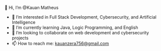 👋 Hi, I’m @Kauan Matheus 
- 👀 I’m interested in Full Stack Development, Cybersecurity, and Artificial Intelligence  
- 🌱 I’m currently learning Java, Logic Programming, and English  
- 💞️ I’m looking to collaborate on web development and cybersecurity projects  
- 📫 How to reach me: kauanzera756@gmail.com  
